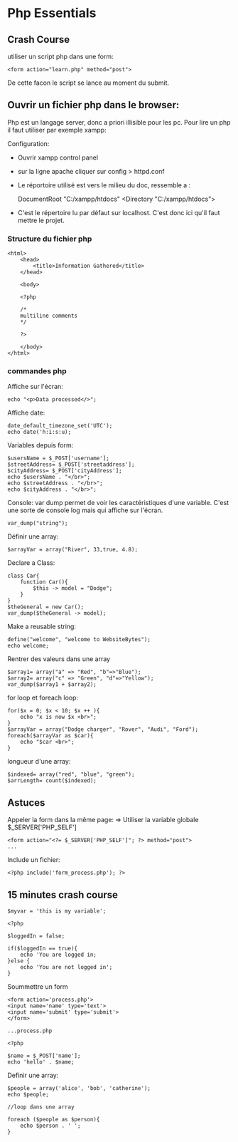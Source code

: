 # Php Essentials


## Crash Course

utiliser un script php dans une form:

    <form action="learn.php" method="post">

De cette facon le script se lance au moment du submit.


## Ouvrir un fichier php dans le browser:

Php est un langage server, donc a priori illisible pour les pc. Pour lire un php il faut utiliser par exemple xampp:

Configuration:

- Ouvrir xampp control panel
- sur la ligne apache cliquer sur config >  httpd.conf
- Le réportoire utilisé est vers le milieu du doc, ressemble a :

    DocumentRoot "C:/xampp/htdocs"
    <Directory "C:/xampp/htdocs">

- C'est le répertoire lu par défaut sur localhost. C'est donc ici qu'il faut mettre le projet.


### Structure du fichier php

    <html>
        <head>
            <title>Information Gathered</title>
        </head>

        <body>

        <?php

        /*
        multiline comments
        */

        ?>

        </body>
    </html>


### commandes php

Affiche sur l'écran:

    echo "<p>Data processed</>";

Affiche date:

    date_default_timezone_set('UTC');
    echo date('h:i:s:u);

Variables depuis form:

    $usersName = $_POST['username'];
    $streetAddress= $_POST['streetaddress'];
    $cityAddress= $_POST['cityAddress'];
    echo $usersName . "</br>";
    echo $streetAddress . "</br>";
    echo $cityAddress . "</br>";

Console:
var dump permet de voir les caractéristiques d'une variable. C'est une sorte de console log mais qui affiche sur l'écran.

    var_dump("string");

Définir une array:

    $arrayVar = array("River", 33,true, 4.8);

Declare a Class:

    class Car{
        function Car(){
            $this -> model = "Dodge";
        }
    }
    $theGeneral = new Car();
    var_dump($theGeneral -> model);

Make a reusable string:

    define("welcome", "welcome to WebsiteBytes");
    echo welcome;

Rentrer des valeurs dans une array

    $array1= array("a" => "Red", "b"=>"Blue");
    $array2= array("c" => "Green", "d"=>"Yellow");
    var_dump($array1 + $array2);


for loop et foreach loop:

    for($x = 0; $x < 10; $x ++ ){
        echo "x is now $x <br>";
    }
    $arrayVar = array("Dodge charger", "Rover", "Audi", "Ford");
    foreach($arrayVar as $car){
        echo "$car <br>";
    }

longueur d'une array:

    $indexed= array("red", "blue", "green");
    $arrLength= count($indexed);


## Astuces

Appeler la form dans la même page:
  => Utiliser la variable globale $_SERVER['PHP_SELF']

    <form action="<?= $_SERVER['PHP_SELF']"; ?> method="post">
    ...

Include un fichier:

    <?php include('form_process.php'); ?>


## 15 minutes crash course

    $myvar = 'this is my variable';

    <?php 

    $loggedIn = false;

    if($loggedIn == true){
        echo 'You are logged in;
    }else {
        echo 'You are not logged in';
    }

Soummettre un form

    <form action='process.php'>
    <input name='name' type='text'>
    <input name='submit' type='submit'>
    </form>

    ...process.php

    <?php

    $name = $_POST['name'];
    echo 'hello' . $name;

Definir une array:

    $people = array('alice', 'bob', 'catherine');
    echo $people;

    //loop dans une array

    foreach ($people as $person){
        echo $person . ' ';
    }

    